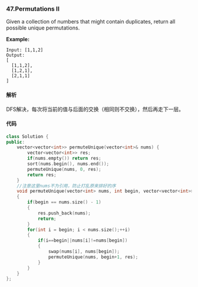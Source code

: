### 47.Permutations II

Given a collection of numbers that might contain duplicates, return all possible unique permutations.

**Example:**

```
Input: [1,1,2]
Output:
[
  [1,1,2],
  [1,2,1],
  [2,1,1]
]
```

#### 解析

DFS解决，每次将当前的值与后面的交换（相同则不交换），然后再走下一层。

#### 代码

```c++
class Solution {
public:
    vector<vector<int>> permuteUnique(vector<int>& nums) {
        vector<vector<int>> res;
        if(nums.empty()) return res;
        sort(nums.begin(), nums.end());
        permuteUnique(nums, 0, res);
        return res;
    }
    //注意这里nums不为引用，防止打乱原来排好的序
    void permuteUnique(vector<int> nums, int begin, vector<vector<int>>& res)
    {
        if(begin == nums.size() - 1)
        {
            res.push_back(nums);
            return;
        }
        for(int i = begin; i < nums.size();++i)
        {
            if(i==begin||nums[i]!=nums[begin])
            {
                swap(nums[i], nums[begin]);
                permuteUnique(nums, begin+1, res);
            }
        }
    }
};
```
